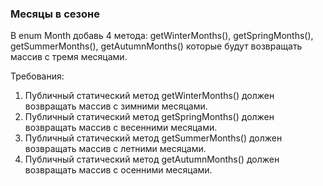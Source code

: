 
### Месяцы в сезоне

В enum Month добавь 4 метода: getWinterMonths(), getSpringMonths(), getSummerMonths(), getAutumnMonths() которые будут возвращать массив с тремя месяцами.


Требования:
1.	Публичный статический метод getWinterMonths() должен возвращать массив с зимними месяцами.
2.	Публичный статический метод getSpringMonths() должен возвращать массив с весенними месяцами.
3.	Публичный статический метод getSummerMonths() должен возвращать массив с летними месяцами.
4.	Публичный статический метод getAutumnMonths() должен возвращать массив с осенними месяцами.


